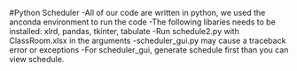 #Python Scheduler 
-All of our code are written in python, we used the anconda environment to run the code
-The following libaries needs to be installed: xlrd, pandas, tkinter, tabulate
-Run schedule2.py with ClassRoom.xlsx in the arguments
-scheduler_gui.py may cause a traceback error or exceptions
-For scheduler_gui, generate schedule first than you can view schedule.
